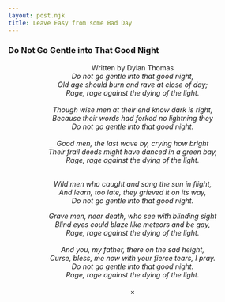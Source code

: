 ```yaml
---
layout: post.njk
title: Leave Easy from some Bad Day
---
```



### Do Not Go Gentle into That Good Night
<center>Written by Dylan Thomas</center>

<center>

<i>
Do not go gentle into that good night,<br>
Old age should burn and rave at close of day;<br>
Rage, rage against the dying of the light.</i><br><br>

<i>
Though wise men at their end know dark is right,<br>
Because their words had forked no lightning they<br>
Do not go gentle into that good night.<br><br>
</i>
<i>
Good men, the last wave by, crying how bright<br>
Their frail deeds might have danced in a green bay,<br>
Rage, rage against the dying of the light.</i><br><br>

<i>

Wild men who caught and sang the sun in flight,<br>
And learn, too late, they grieved it on its way,<br>
Do not go gentle into that good night.
</i>

<i>
Grave men, near death, who see with blinding sight<br>
Blind eyes could blaze like meteors and be gay,<br>
Rage, rage against the dying of the light.<br><br>
</i>

<i>
And you, my father, there on the sad height,<br>
Curse, bless, me now with your fierce tears, I pray.<br>
Do not go gentle into that good night.<br>
Rage, rage against the dying of the light.
</i>

</center>
<br>

<center>×</center>